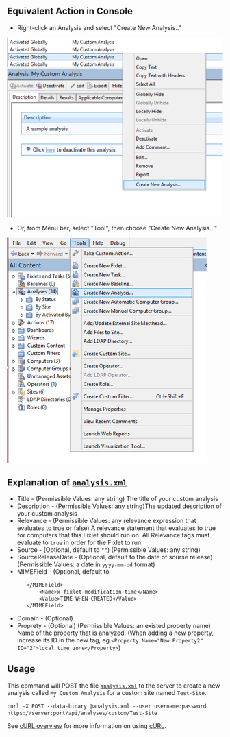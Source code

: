 Equivalent Action in Console
---
* Right-click an Analysis and select "Create New Analysis.."

![image](create-analysis-from-panel.png)

* Or, from Menu bar, select "Tool", then choose "Create New Analysis..."

![image](create-analysis-from-menu.png)

Explanation of [`analysis.xml`](./analysis.xml)
---
* Title - (Permissible Values: any string) The title of your custom analysis
* Description - (Permissible Values: any string)The updated description of your custom analysis
* Relevance - (Permissible Values: any relevance expression that evaluates to true or false) A relevance statement that evaluates to true for computers that this Fixlet should run on. All Relevance tags must evaluate to `true` in order for the Fixlet to run.
* Source - (Optional, default to `""`) (Permissible Values: any string)
* SourceReleaseDate - (Optional, default to the date of sourse release) (Permissible Values: a date in `yyyy-mm-dd` format)
* MIMEField - (Optional, default to
  ```
     </MIMEField>
         <Name>x-fixlet-modification-time</Name>
         <Value>TIME WHEN CREATED</Value>
     </MIMEField>
  ```
* Domain - (Optional)
* Proprety - (Optional) (Permissible Values: an existed property name) Name of the property that is analyzed. (When adding a new property, increase its ID in the new tag, eg.`<Property Name="New Property2" ID="2">local time zone</Property>`)

Usage
---

This command will POST the file [`analysis.xml`](./analysis.xml) to the server to create a new analysis called `My Custom Analysis` for a custom site named `Test-Site`.

    curl -X POST --data-binary @analysis.xml --user username:password https://server:port/api/analyses/custom/Test-Site

See [cURL overview](../../README.md#cURL) for more information on using [cURL](http://curl.haxx.se/).
